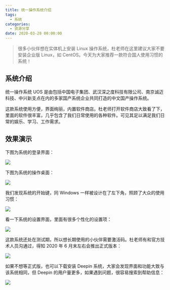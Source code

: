 ```yaml
---
title: 统一操作系统介绍
tags:
  - 系统
categories:
  - 资源分享
date: 2020-03-28 00:00:00
---
```


> 很多小伙伴想在实体机上安装 Linux 操作系统，杜老师在这里建议大家不要安装企业版 Linux，如 CentOS。今天为大家推荐一款符合国人使用习惯的系统！

<!-- more -->

## 系统介绍

统一操作系统 UOS 是由包括中国电子集团、武汉深之度科技有限公司、南京诚迈科技、中兴新支点在内的多家国产系统企业共同打造的中文国产操作系统。

这款系统使用方便，界面绚丽，内置软件商店。杜老师打开软件商店大致看了下，里面的软件很丰富，几乎包含了我们日常使用的各种软件。可见其足以满足我们日常的娱乐、学习、工作需求。

## 效果演示

下图为系统的登录界面：

![](https://cdn.dusays.com/2020/03/205-1.jpg)

下图为系统的操作桌面：

![](https://cdn.dusays.com/2020/03/205-2.jpg)

我们发现系统的开始键，同 Windows 一样被设计在了左下角，照顾了大众的使用习惯：

![](https://cdn.dusays.com/2020/03/205-3.jpg)

看一下系统的设置界面，里面有很多个性化的设置项：

![](https://cdn.dusays.com/2020/03/205-4.jpg)

这款系统还处在测试期，所以想长期使用的小伙伴需要激活码。杜老师有和官方技术人员沟通过，得知 2020 年 6 月末左右会推出正式版本：

![](https://cdn.dusays.com/2020/03/205-5.jpg)

如果不想等正式版，也可以下载安装 Deepin 系统，大家会发现界面和功能大致与该系统相同，但 Deepin 的用户量更多，如果遇到问题，很容易搜索到帮助信息：

![](https://cdn.dusays.com/2020/03/205-6.jpg)